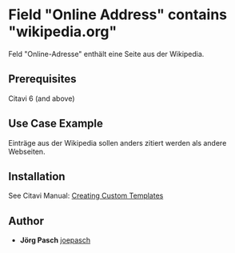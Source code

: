 # Field "Online Address" contains "wikipedia.org"

Feld "Online-Adresse" enthält eine Seite aus der Wikipedia.

## Prerequisites
Citavi 6 (and above)

## Use Case Example 
Einträge aus der Wikipedia sollen anders zitiert werden als andere Webseiten.

## Installation
See Citavi Manual: [Creating Custom Templates](http://www.citavi.com/creating_custom_templates)

## Author

* **Jörg Pasch** [joepasch](https://github.com/joepasch)
